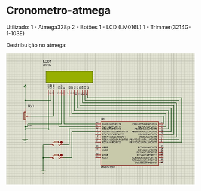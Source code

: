 # Cronometro-atmega
Utilizado:
1 - Atmega328p
2 - Botões
1 - LCD (LM016L)
1 - Trimmer(3214G-1-103E)

Destribuição no atmega:

![](Image/Proteus%20destribuição.jpg)
